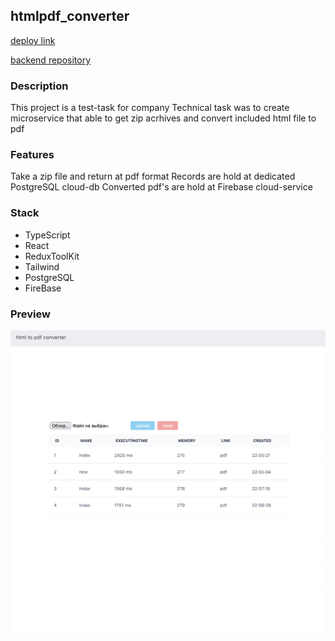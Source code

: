 ## htmlpdf_converter

[deploy link]()

[backend repository](https://github.com/dmtrack/htmlpdf_converter_server)

### Description

This project is a test-task for company
Technical task was to create microservice that able to get zip acrhives and convert included html file to pdf

### Features

Take a zip file and return at pdf format
Records are hold at dedicated PostgreSQL cloud-db
Converted pdf's are hold at Firebase cloud-service

### Stack

-   TypeScript
-   React
-   ReduxToolKit
-   Tailwind
-   PostgreSQL
-   FireBase

### Preview

![Preview](public/preview1.png)
